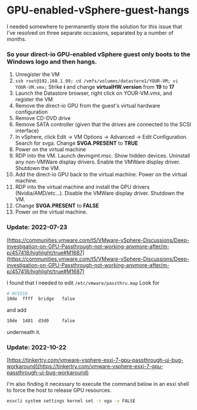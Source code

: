 # GPU-enabled-vSphere-guest-hangs
I needed somewhere to permanently store the solution for this issue that I've resolved on three separate occasions, separated by a number of months.  
### So your direct-io GPU-enabled vSphere guest only boots to the Windows logo and then hangs.  
   1.  Unregister the VM
   2.  ```ssh root@192.168.1.99; cd /vmfs/volumes/datastore1/YOUR-VM; vi YOUR-VM.vmx;``` Strike **i** and change **virtualHW.version** from **19** to **17**
   3.  Launch the Datastore browser, right click on YOUR-VM.vmx, and register the VM
   4.  Remove the direct-io GPU from the guest's virtual hardware configuration
   5.  Remove CD-DVD drive
   6.  Remove SATA controller (given that the drives are connected to the SCSI interface)
   7.  In vSphere, click Edit → VM Options → Advanced → Edit Configuration. Search for svga. Change **SVGA.PRESENT** to **TRUE**
   8.  Power on the virtual machine
   9.  RDP into the VM. Launch devmgmt.msc. Show hidden devices. Uninstall any non-VMWare display drivers. Enable the VMWare display driver. Shutdown the VM.
   10.  Add the direct-io GPU back to the virtual machine. Power on the virtual machine.
   11.  RDP into the virtual machine and install the GPU drivers (Nvidia/AMD/etc...). Disable the VMWare display driver. Shutdown the VM.
   12.  Change **SVGA.PRESENT** to **FALSE**
   13.  Power on the virtual machine.  

### Update: 2022-07-23
[https://communities.vmware.com/t5/VMware-vSphere-Discussions/Deep-investigation-on-GPU-Passthrough-not-working-anymore-after/m-p/457418/highlight/true#M1687](https://communities.vmware.com/t5/VMware-vSphere-Discussions/Deep-investigation-on-GPU-Passthrough-not-working-anymore-after/m-p/457418/highlight/true#M1687)  

I found that I needed to edit ```/etc/vmware/passthru.map```
Look for
```sh
# NVIDIA
10de  ffff  bridge   false
```
and add 
```sh
10de  1401  d3d0     false
```  
underneath it.

### Update: 2022-10-22
[https://tinkertry.com/vmware-vsphere-esxi-7-gpu-passthrough-ui-bug-workaround](https://tinkertry.com/vmware-vsphere-esxi-7-gpu-passthrough-ui-bug-workaround)  

I'm also finding it necessary to execute the command below in an esxi shell to force the host to release GPU resources.
```sh
esxcli system settings kernel set -s vga -v FALSE
```


